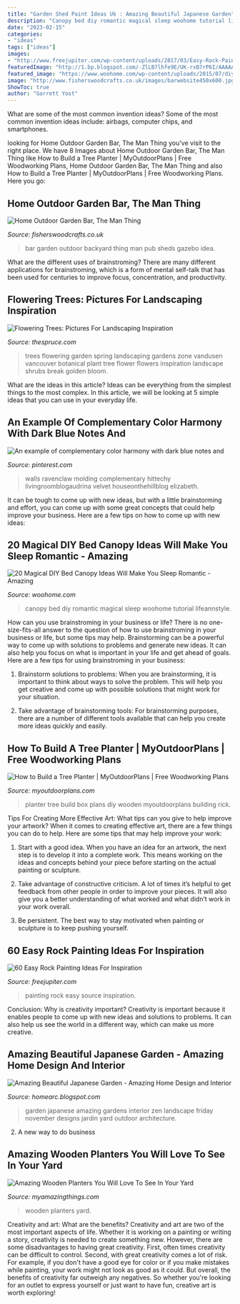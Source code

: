```yaml
---
title: "Garden Shed Paint Ideas Uk : Amazing Beautiful Japanese Garden"
description: "Canopy bed diy romantic magical sleep woohome tutorial lifeannstyle"
date: "2023-02-15"
categories:
- "ideas"
tags: ["ideas"]
images:
- "http://www.freejupiter.com/wp-content/uploads/2017/03/Easy-Rock-Painting-Ideas-20.jpg"
featuredImage: "http://1.bp.blogspot.com/-ZlLB7lhfe9E/UK-rxB7rP6I/AAAAAAAAAWo/rpUMUCcWBCo/s640/Japanese-Garden-Design-1.jpg"
featured_image: "https://www.woohome.com/wp-content/uploads/2015/07/diy-bed-canopy-woohome-16.jpg"
image: "http://www.fisherswoodcrafts.co.uk/images/barwebsite450x600.jpg"
ShowToc: true
author: "Garrett Yost"
---
```



What are some of the most common invention ideas?
Some of the most common invention ideas include: airbags, computer chips, and smartphones.

	

		
looking for Home Outdoor Garden Bar, The Man Thing you've visit to the right place. We have 8 Images about Home Outdoor Garden Bar, The Man Thing like How to Build a Tree Planter | MyOutdoorPlans | Free Woodworking Plans, Home Outdoor Garden Bar, The Man Thing and also How to Build a Tree Planter | MyOutdoorPlans | Free Woodworking Plans. Here you go:
		
    
## Home Outdoor Garden Bar, The Man Thing

<img loading=lazy src="http://www.fisherswoodcrafts.co.uk/images/barwebsite450x600.jpg" onerror="this.onerror=null;this.src='https://tse1.mm.bing.net/th?id=OIP.zOcfGlaCPJKWa7AvGF2R0QAAAA&amp;pid=15.1';" alt="Home Outdoor Garden Bar, The Man Thing">

_Source: fisherswoodcrafts.co.uk_

>bar garden outdoor backyard thing man pub sheds gazebo idea. 

	

What are the different uses of brainstroming?
There are many different applications for brainstroming, which is a form of mental self-talk that has been used for centuries to improve focus, concentration, and productivity.

    
## Flowering Trees: Pictures For Landscaping Inspiration

<img loading=lazy src="https://www.thespruce.com/thmb/g9ewglBJsyW7fnR3BvWaNQGv7aY=/2127x1409/filters:fill(auto,1)/golden-chain-trees-w-alliums-big-59473edd5f9b58d58ac0b40d.jpg" onerror="this.onerror=null;this.src='https://tse2.mm.bing.net/th?id=OIP.BRXUbLGN3IFzwPSLNh-LygHaE5&amp;pid=15.1';" alt="Flowering Trees: Pictures For Landscaping Inspiration">

_Source: thespruce.com_

>trees flowering garden spring landscaping gardens zone vandusen vancouver botanical plant tree flower flowers inspiration landscape shrubs break golden bloom. 

	

What are the ideas in this article?
Ideas can be everything from the simplest things to the most complex. In this article, we will be looking at 5 simple ideas that you can use in your everyday life.

    
## An Example Of Complementary Color Harmony With Dark Blue Notes And

<img loading=lazy src="https://i.pinimg.com/736x/2c/52/44/2c52443d1725b9e31ddb13b11606d69f.jpg" onerror="this.onerror=null;this.src='https://tse4.mm.bing.net/th?id=OIP.3ejvVVrGvnfYZT5Fwkk_WQHaJU&amp;pid=15.1';" alt="An example of complementary color harmony with dark blue notes and">

_Source: pinterest.com_

>walls ravenclaw molding complementary hittechy livingroomblogaudrina velvet houseonthehillblog elizabeth. 

	

It can be tough to come up with new ideas, but with a little brainstorming and effort, you can come up with some great concepts that could help improve your business. Here are a few tips on how to come up with new ideas: 

    
## 20 Magical DIY Bed Canopy Ideas Will Make You Sleep Romantic - Amazing

<img loading=lazy src="https://www.woohome.com/wp-content/uploads/2015/07/diy-bed-canopy-woohome-16.jpg" onerror="this.onerror=null;this.src='https://tse3.mm.bing.net/th?id=OIP.YIiPiE4aCrsLon3FvDQVHwHaNd&amp;pid=15.1';" alt="20 Magical DIY Bed Canopy Ideas Will Make You Sleep Romantic - Amazing">

_Source: woohome.com_

>canopy bed diy romantic magical sleep woohome tutorial lifeannstyle. 

	

How can you use brainstroming in your business or life?
There is no one-size-fits-all answer to the question of how to use brainstroming in your business or life, but some tips may help. Brainstorming can be a powerful way to come up with solutions to problems and generate new ideas. It can also help you focus on what is important in your life and get ahead of goals. Here are a few tips for using brainstroming in your business: 
1. Brainstorm solutions to problems: When you are brainstorming, it is important to think about ways to solve the problem. This will help you get creative and come up with possible solutions that might work for your situation. 

2. Take advantage of brainstorming tools: For brainstorming purposes, there are a number of different tools available that can help you create more ideas quickly and easily.

    
## How To Build A Tree Planter | MyOutdoorPlans | Free Woodworking Plans

<img loading=lazy src="http://myoutdoorplans.com/wp-content/uploads/2019/03/Building-a-tree-planter-box.png" onerror="this.onerror=null;this.src='https://tse2.mm.bing.net/th?id=OIP.PY_8PlvRgShJEBnY0weUsQHaJ4&amp;pid=15.1';" alt="How to Build a Tree Planter | MyOutdoorPlans | Free Woodworking Plans">

_Source: myoutdoorplans.com_

>planter tree build box plans diy wooden myoutdoorplans building rick. 

	

Tips For Creating More Effective Art: What tips can you give to help improve your artwork?
When it comes to creating effective art, there are a few things you can do to help. Here are some tips that may help improve your work: 
1. Start with a good idea. When you have an idea for an artwork, the next step is to develop it into a complete work. This means working on the ideas and concepts behind your piece before starting on the actual painting or sculpture. 

2. Take advantage of constructive criticism. A lot of times it’s helpful to get feedback from other people in order to improve your pieces. It will also give you a better understanding of what worked and what didn’t work in your work overall. 

3. Be persistent. The best way to stay motivated when painting or sculpture is to keep pushing yourself.

    
## 60 Easy Rock Painting Ideas For Inspiration

<img loading=lazy src="http://www.freejupiter.com/wp-content/uploads/2017/03/Easy-Rock-Painting-Ideas-20.jpg" onerror="this.onerror=null;this.src='https://tse1.mm.bing.net/th?id=OIP.0JgZJz9xoGwzQ3qHfzLIOgHaFq&amp;pid=15.1';" alt="60 Easy Rock Painting Ideas For Inspiration">

_Source: freejupiter.com_

>painting rock easy source inspiration. 

	

Conclusion: Why is creativity important?
Creativity is important because it enables people to come up with new ideas and solutions to problems. It can also help us see the world in a different way, which can make us more creative.

    
## Amazing Beautiful Japanese Garden - Amazing Home Design And Interior

<img loading=lazy src="http://1.bp.blogspot.com/-ZlLB7lhfe9E/UK-rxB7rP6I/AAAAAAAAAWo/rpUMUCcWBCo/s640/Japanese-Garden-Design-1.jpg" onerror="this.onerror=null;this.src='https://tse4.mm.bing.net/th?id=OIP.wIlOBijDJxNDtW4BvYg41QHaEr&amp;pid=15.1';" alt="Amazing Beautiful Japanese Garden - Amazing Home Design and Interior">

_Source: homearc.blogspot.com_

>garden japanese amazing gardens interior zen landscape friday november designs jardin yard outdoor architecture. 

	

2. A new way to do business 

    
## Amazing Wooden Planters You Will Love To See In Your Yard

<img loading=lazy src="http://myamazingthings.com/wp-content/uploads/2017/03/ladders.jpg" onerror="this.onerror=null;this.src='https://tse2.mm.bing.net/th?id=OIP.Lfi9f_Dwzs8eAgeTPdx1TQHaKK&amp;pid=15.1';" alt="Amazing Wooden Planters You Will Love To See In Your Yard">

_Source: myamazingthings.com_

>wooden planters yard. 

	

Creativity and art: What are the benefits?
Creativity and art are two of the most important aspects of life. Whether it is working on a painting or writing a story, creativity is needed to create something new. However, there are some disadvantages to having great creativity. First, often times creativity can be difficult to control. Second, with great creativity comes a lot of risk. For example, if you don't have a good eye for color or if you make mistakes while painting, your work might not look as good as it could. But overall, the benefits of creativity far outweigh any negatives. So whether you're looking for an outlet to express yourself or just want to have fun, creative art is worth exploring!


